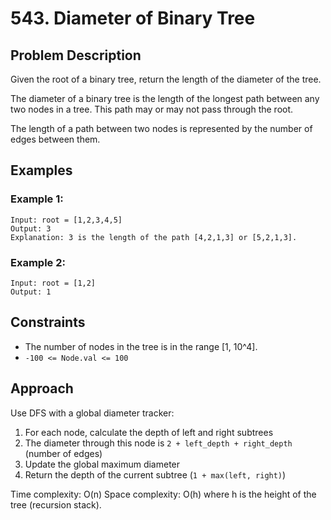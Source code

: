# 543. Diameter of Binary Tree

## Problem Description

Given the root of a binary tree, return the length of the diameter of the tree.

The diameter of a binary tree is the length of the longest path between any two nodes in a tree. This path may or may not pass through the root.

The length of a path between two nodes is represented by the number of edges between them.

## Examples

### Example 1:
```
Input: root = [1,2,3,4,5]
Output: 3
Explanation: 3 is the length of the path [4,2,1,3] or [5,2,1,3].
```

### Example 2:
```
Input: root = [1,2]
Output: 1
```

## Constraints

- The number of nodes in the tree is in the range [1, 10^4].
- `-100 <= Node.val <= 100`

## Approach

Use DFS with a global diameter tracker:
1. For each node, calculate the depth of left and right subtrees
2. The diameter through this node is `2 + left_depth + right_depth` (number of edges)
3. Update the global maximum diameter
4. Return the depth of the current subtree (`1 + max(left, right)`)

Time complexity: O(n)
Space complexity: O(h) where h is the height of the tree (recursion stack).
